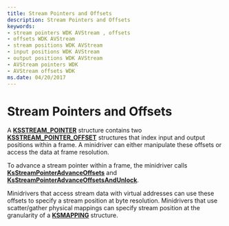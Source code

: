 ```yaml
---
title: Stream Pointers and Offsets
description: Stream Pointers and Offsets
keywords:
- stream pointers WDK AVStream , offsets
- offsets WDK AVStream
- stream positions WDK AVStream
- input positions WDK AVStream
- output positions WDK AVStream
- AVStream pointers WDK
- AVStream offsets WDK
ms.date: 04/20/2017
---
```


# Stream Pointers and Offsets





A [**KSSTREAM\_POINTER**](/windows-hardware/drivers/ddi/ks/ns-ks-_ksstream_pointer) structure contains two [**KSSTREAM\_POINTER\_OFFSET**](/windows-hardware/drivers/ddi/ks/ns-ks-_ksstream_pointer_offset) structures that index input and output positions within a frame. A minidriver can either manipulate these offsets or access the data at frame resolution.

To advance a stream pointer within a frame, the minidriver calls [**KsStreamPointerAdvanceOffsets**](/windows-hardware/drivers/ddi/ks/nf-ks-ksstreampointeradvanceoffsets) and [**KsStreamPointerAdvanceOffsetsAndUnlock**](/windows-hardware/drivers/ddi/ks/nf-ks-ksstreampointeradvanceoffsetsandunlock).

Minidrivers that access stream data with virtual addresses can use these offsets to specify a stream position at byte resolution. Minidrivers that use scatter/gather physical mappings can specify stream position at the granularity of a [**KSMAPPING**](/windows-hardware/drivers/ddi/ks/ns-ks-_ksmapping) structure.

 


